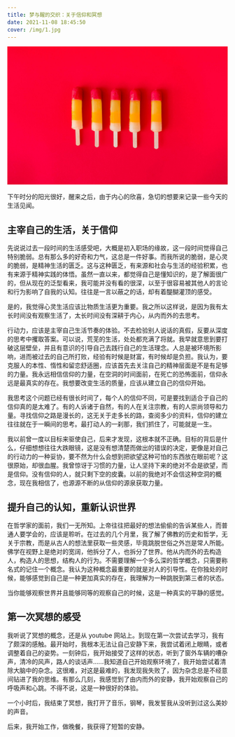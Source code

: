 ```yaml
---
title: 梦与醒的交织：关于信仰和冥想
date: 2021-11-08 18:45:50
cover: /img/1.jpg
---
```


![cover](/img/1.jpg)

下午时分的阳光很好，醒来之后，由于内心的欣喜，急切的想要来记录一些今天的生活见闻。

## 主宰自己的生活，关于信仰

先说说过去一段时间的生活感受吧，大概是初入职场的缘故，这一段时间觉得自己特别脆弱。总有那么多的好奇和力气，这总是一件好事。而我所说的脆弱，是心灵的脆弱，是精神生活的匮乏。这与这种匮乏，有来源和社会与生活的经验积累，也有来源于精神实践的体悟。虽然一直以来，都觉得自己是懂知识的，是了解面很广的，但从现在的泛型看来，我可能并没有看的很深，以至于很容易被其他人的言论和行为影响了自我的认知。往往是一言以蔽之的话，却有着醍醐灌顶的感受。

是的，我觉得心灵生活应该比物质生活更为重要。我之所以这样说，是因为我有太长时间没有观察生活了，太长时间没有深耕于内心，从内而外的去思考。

行动力，应该是主宰自己生活节奏的体验。不去检验别人说话的真假，反要从深度的思考中攫取答案。可以说，荒芜的生活，处处都充满了将就。我早就意思到要打破这层壁垒，并且有意识的引导自己去践行自己的生活理念。人总是被环境所影响，进而被过去的自己所打败，经验有时候是财富，有时候却是负担。我认为，要克服人的本性、惰性和留恋舒适圈，应该首先去关注自己的精神层面是不是有足够的力量。我永远相信信仰的力量，在空洞的时间面前，在死亡的恐怖面前，信仰永远是最真实的存在。我想要改变生活的质量，应该从建立自己的信仰开始。

我思考这个问题已经有很长时间了，每个人的信仰不同，可是要找到适合于自己的信仰真的是太难了。有的人诉诸于自然，有的人在关注宗教，有的人崇尚领导和力量。寻找信仰之路是漫长的，这无关于走多长的路，查阅多少的资料，信仰的建立往往就在于一瞬间的思考。最打动人的一刹那，我们抓住了，可能就是一生。

我以前曾一度以目标来驱使自己，后来才发现，这根本就不正确。目标的背后是什么，仔细想想往往大跌眼镜，这是没有想清楚而做出的错误的决定，更像是对自己的行动力的一种妥协，要不然为什么会想到把欲望这种可怕的东西放在眼前呢？这很原始，却很血腥。我曾惊讶于习惯的力量，让人坚持下来的绝对不会是欲望，而是信仰。没有信仰的人，就只剩下空的皮囊。以前的我绝对不会信这种空洞的概念，现在我相信了，也源源不断的从信仰的源泉获取力量。

## 提升自己的认知，重新认识世界

在哲学家的面前，我们一无所知。上帝往往把最好的想法偷偷的告诉某些人，而普通人要学会的，应该是聆听。在过去的几个月里，我了解了佛教的历史和哲学，无关于宗教，而是从古人的想法里获取一些灵感，毕竟跳脱世俗之外岂是常人所能。佛学在视野上是绝对的宽阔，他拆分了人，也拆分了世界。他从内而外的去构造人，构造人的思想，结构人的行为。不需要理解一个多么深的哲学概念，只需要称名式的记住一个概念。我认为这种概念最重要的就是对人的引导性。在你独处的时候，能够感觉到自己是一种更加真实的存在，我理解为一种跳脱到第三者的状态。

当你能够观察世界并且能够同等的观察自己的时候，这是一种真实的平静的感觉。

## 第一次冥想的感受

我听说了冥想的概念，还是从 youtube 网站上。到现在第一次尝试去学习，我有了颇深的感触。最开始时，我根本无法让自己安静下来，我尝试着闭上眼睛，或者调整着自己的姿势。一刻钟后，我开始接受了这样的状态，听到了窗外车辆的嘈杂声，清冷的风声，路人的谈话声......我知道自己开始观察环境了，我开始尝试着清除大脑中的杂念。这很难，对这是最难的，我发现我失败了，因为杂念总是不经意间钻进了我的思维。有那么几刻，我感觉到了由内而外的安静，我开始观察自己的呼吸声和心跳。不得不说，这是一种很好的体验。

一个小时后，我结束了冥想，我打开了音乐，钢琴，我发誓我从没听到过这么美妙的声音。

后来，我开始工作，做晚餐，我获得了短暂的安静。